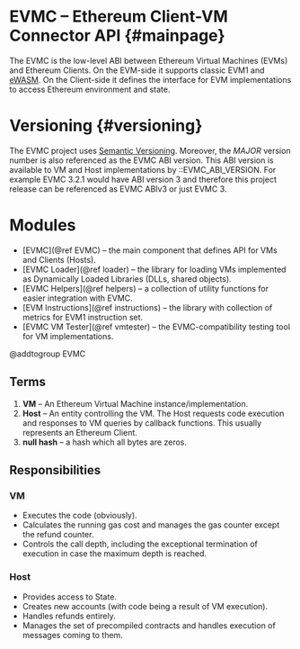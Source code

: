 # EVMC – Ethereum Client-VM Connector API {#mainpage}

The EVMC is the low-level ABI between Ethereum Virtual Machines (EVMs) and
Ethereum Clients. On the EVM-side it supports classic EVM1 and [eWASM].
On the Client-side it defines the interface for EVM implementations 
to access Ethereum environment and state.


# Versioning {#versioning}

The EVMC project uses [Semantic Versioning](https://semver.org).
Moreover, the _MAJOR_ version number is also referenced as the EVMC ABI version.
This ABI version is available to VM and Host implementations by ::EVMC_ABI_VERSION.
For example EVMC 3.2.1 would have ABI version 3 and therefore this project release
can be referenced as EVMC ABIv3 or just EVMC 3.


# Modules

- [EVMC](@ref EVMC) 
   – the main component that defines API for VMs and Clients (Hosts).
- [EVMC Loader](@ref loader)
   – the library for loading VMs implemented as Dynamically Loaded Libraries (DLLs, shared objects). 
- [EVMC Helpers](@ref helpers)
   – a collection of utility functions for easier integration with EVMC.
- [EVM Instructions](@ref instructions) 
   – the library with collection of metrics for EVM1 instruction set.
- [EVMC VM Tester](@ref vmtester)
   – the EVMC-compatibility testing tool for VM implementations.


[eWASM]: https://github.com/ewasm/design


@addtogroup EVMC

## Terms

1. **VM** – An Ethereum Virtual Machine instance/implementation.
2. **Host** – An entity controlling the VM. 
   The Host requests code execution and responses to VM queries by callback 
   functions. This usually represents an Ethereum Client.
3. **null hash** – a hash which all bytes are zeros.
   

## Responsibilities

### VM

- Executes the code (obviously).
- Calculates the running gas cost and manages the gas counter except the refund
  counter.
- Controls the call depth, including the exceptional termination of execution
  in case the maximum depth is reached.
  
  
### Host

- Provides access to State.
- Creates new accounts (with code being a result of VM execution).
- Handles refunds entirely.
- Manages the set of precompiled contracts and handles execution of messages
  coming to them.
